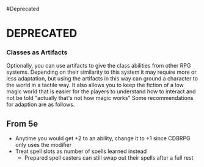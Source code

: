 #Deprecated
# DEPRECATED

### Classes as Artifacts

Optionally, you can use artifacts to give the class abilities from other RPG systems. Depending on their similarity to this system it may require more or less adaptation, but using the artifacts in this way can ground a character to the world in a tactile way. It also allows you to keep the fiction of a low magic world that is easier for the players to understand how to interact and not be told "actually that's not how magic works" Some recommendations for adaption are as follows.

## From 5e
- Anytime you would get +2 to an ability, change it to +1 since CDBRPG only uses the modifier
- Treat spell slots as number of spells learned instead
	- Prepared spell casters can still swap out their spells after a full rest
